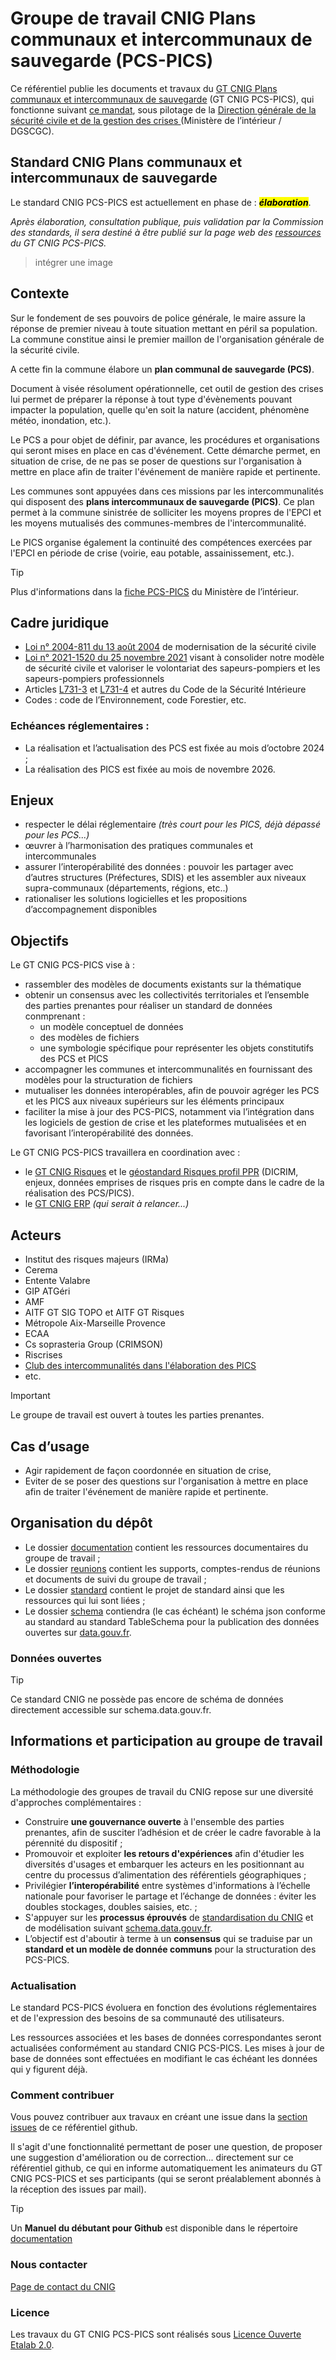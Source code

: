 # Groupe de travail CNIG Plans communaux et intercommunaux de sauvegarde (PCS-PICS)

Ce référentiel publie les documents et travaux du [GT CNIG Plans communaux et intercommunaux de sauvegarde](https://cnig.gouv.fr/gt-plans-communaux-et-intercommunaux-de-sauvegarde-a30138.html) (GT CNIG PCS-PICS), qui fonctionne suivant [ce mandat](https://cnig.gouv.fr/gt-plans-communaux-et-intercommunaux-de-sauvegarde-a30138.html#H_Mandat-du-GT), sous pilotage de la [Direction générale de la sécurité civile et de la gestion des crises ](https://www.securite-civile.interieur.gouv.fr/) (Ministère de l’intérieur / DGSCGC).

## Standard CNIG Plans communaux et intercommunaux de sauvegarde

Le standard CNIG PCS-PICS est actuellement en phase de : **<mark>_élaboration_</mark>**.

_Après élaboration, consultation publique, puis validation par la Commission des standards, il sera destiné à être publié sur la page web des [ressources](url) du GT CNIG PCS-PICS._

> intégrer une image

## Contexte

Sur le fondement de ses pouvoirs de police générale, le maire assure la réponse de premier niveau à toute situation mettant en péril sa population. La commune constitue ainsi le premier maillon de l'organisation générale de la sécurité civile.

A cette fin la commune élabore un **plan communal de sauvegarde (PCS)**.

Document à visée résolument opérationnelle, cet outil de gestion des crises lui permet de préparer la réponse à tout type d'évènements pouvant impacter la population, quelle qu'en soit la nature (accident, phénomène météo, inondation, etc.).

Le PCS a pour objet de définir, par avance, les procédures et organisations qui seront mises en place en cas d'événement. Cette démarche permet, en situation de crise, de ne pas se poser de questions sur l'organisation à mettre en place afin de traiter l'événement de manière rapide et pertinente.

Les communes sont appuyées dans ces missions par les intercommunalités qui disposent des **plans intercommunaux de sauvegarde (PICS)**. Ce plan permet à la commune sinistrée de solliciter les moyens propres de l'EPCI et les moyens mutualisés des communes-membres de l'intercommunalité.

Le PICS organise également la continuité des compétences exercées par l'EPCI en période de crise (voirie, eau potable, assainissement, etc.).

> [!TIP]
> Plus d'informations dans la [fiche PCS-PICS](https://www.securite-civile.interieur.gouv.fr/reagir/comment-se-preparer-face-aux-risques/plans-communaux-et) du Ministère de l’intérieur.

## Cadre juridique

- [Loi n° 2004-811 du 13 août 2004](https://www.legifrance.gouv.fr/loda/id/JORFTEXT000000804612)  de modernisation de la sécurité civile
- [Loi n° 2021-1520 du 25 novembre 2021](https://www.legifrance.gouv.fr/jorf/id/JORFTEXT000044367862) visant à consolider notre modèle de sécurité civile et valoriser le volontariat des sapeurs-pompiers et les sapeurs-pompiers professionnels
- Articles [L731-3](https://www.legifrance.gouv.fr/codes/article_lc/LEGIARTI000044375292) et [L731-4](https://www.legifrance.gouv.fr/codes/article_lc/LEGIARTI000044370020) et autres du Code de la Sécurité Intérieure
- Codes : code de l’Environnement, code Forestier, etc.

### Echéances réglementaires :

- La réalisation et l’actualisation des PCS est fixée au mois d’octobre 2024 ;
- La réalisation des PICS est fixée au mois de novembre 2026.


## Enjeux

- respecter le délai réglementaire _(très court pour les PICS, déjà dépassé pour les PCS...)_
- œuvrer à l’harmonisation des pratiques communales et intercommunales
- assurer l’interopérabilité des données : pouvoir les partager avec d’autres structures (Préfectures, SDIS) et les assembler aux niveaux supra-communaux (départements, régions, etc..)
- rationaliser les solutions logicielles et les propositions d’accompagnement disponibles

## Objectifs

Le GT CNIG PCS-PICS vise à :

- rassembler des modèles de documents existants sur la thématique
- obtenir un consensus avec les collectivités territoriales et l’ensemble des parties prenantes pour réaliser un standard de données conmprenant :
  - un modèle conceptuel de données
  - des modèles de fichiers
  - une symbologie spécifique pour représenter les objets constitutifs des PCS et PICS
- accompagner les communes et intercommunalités en fournissant des modèles pour la structuration de fichiers
- mutualiser les données interopérables, afin de pouvoir agréger les PCS et les PICS aux niveaux supérieurs sur les éléments principaux
- faciliter la mise à jour des PCS-PICS, notamment via l’intégration dans les logiciels de gestion de crise et les plateformes mutualisées et en favorisant l’interopérabilité des données.

Le GT CNIG PCS-PICS travaillera en coordination avec :
- le [GT CNIG Risques](https://cnig.gouv.fr/gt-risques-a25378.html) et le [géostandard Risques profil PPR](https://github.com/cnigfr/Geostandards-risques-ppr/tree/master/standard) (DICRIM, enjeux, données emprises de risques pris en compte dans le cadre de la réalisation des PCS/PICS).
- le [GT CNIG ERP](https://cnig.gouv.fr/gt-erp-a24557.html) _(qui serait à relancer...)_

## Acteurs

- Institut des risques majeurs (IRMa)
- Cerema
- Entente Valabre
- GIP ATGéri
- AMF
- AITF GT SIG TOPO et AITF GT Risques
- Métropole Aix-Marseille Provence
- ECAA
- Cs soprasteria Group (CRIMSON)
- Riscrises
- [Club des intercommunalités dans l'élaboration des PICS](https://outil2amenagement.cerema.fr/actualites/club-pour-faciliter-les-plans-intercommunaux-sauvegarde-pics)
- etc.

> [!IMPORTANT]
> Le groupe de travail est ouvert à toutes les parties prenantes.

## Cas d’usage

- Agir rapidement de façon coordonnée en situation de crise, 
- Eviter de se poser des questions sur l'organisation à mettre en place afin de traiter l'événement de manière rapide et pertinente.


## Organisation du dépôt

* Le dossier [documentation](documentation) contient les ressources documentaires du groupe de travail ;
* Le dossier [reunions](reunions) contient les supports, comptes-rendus de réunions et documents de suivi du groupe de travail ;
* Le dossier [standard](standard) contient le projet de standard ainsi que les ressources qui lui sont liées ;
* Le dossier [schema](schema) contiendra (le cas échéant) le schéma json conforme au standard au standard TableSchema pour la publication des données ouvertes sur [data.gouv.fr]([url](https://www.data.gouv.fr/)).

### Données ouvertes

> [!TIP]
> Ce standard CNIG ne possède pas encore de schéma de données directement accessible sur schema.data.gouv.fr.

## Informations et participation au groupe de travail

### Méthodologie

La méthodologie des groupes de travail du CNIG repose sur une diversité d'approches complémentaires :

* Construire **une gouvernance ouverte** à l'ensemble des parties prenantes, afin de susciter l’adhésion et de créer le cadre favorable à la pérennité du dispositif ;
* Promouvoir et exploiter **les retours d'expériences** afin d'étudier les diversités d'usages et embarquer les acteurs en les positionnant au centre du processus d’alimentation des référentiels géographiques ;
* Privilégier **l’interopérabilité** entre systèmes d'informations à l’échelle nationale pour favoriser le partage et l’échange de données : éviter les doubles stockages, doubles saisies, etc. ;
* S'appuyer sur les **processus éprouvés** de [standardisation du CNIG](http://cnig.gouv.fr/les-standards-cnig-a18959.html#Etapes-de-creation-d-un-Standard-CNIG) et de modélisation suivant [schema.data.gouv.fr](https://guides.etalab.gouv.fr/producteurs-schemas/).
* L’objectif est d'aboutir à terme à un **consensus** qui se traduise par un **standard et un modèle de donnée communs** pour la structuration des PCS-PICS.

### Actualisation

Le standard PCS-PICS évoluera en fonction des évolutions réglementaires et de l'expression des besoins de sa communauté des utilisateurs.

Les ressources associées et les bases de données correspondantes seront actualisées conformément au standard CNIG PCS-PICS. Les mises à jour de base de données sont effectuées en modifiant le cas échéant les données qui y figurent déjà.

### Comment contribuer

Vous pouvez contribuer aux travaux en créant une issue dans la [section issues](url) de ce référentiel github.

Il s'agit d'une fonctionnalité permettant de poser une question, de proposer une suggestion d'amélioration ou de correction... directement sur ce référentiel github, ce qui en informe automatiquement les animateurs du GT CNIG PCS-PICS et ses participants (qui se seront préalablement abonnés à la réception des issues par mail).

> [!TIP]
> Un **Manuel du débutant pour Github** est disponible dans le répertoire [documentation](documentation)

### Nous contacter

[Page de contact du CNIG](https://cnig.gouv.fr/spip.php?page=contact)

### Licence

Les travaux du GT CNIG PCS-PICS sont réalisés sous [Licence Ouverte Etalab 2.0](https://www.etalab.gouv.fr/licence-ouverte-open-licence/).

